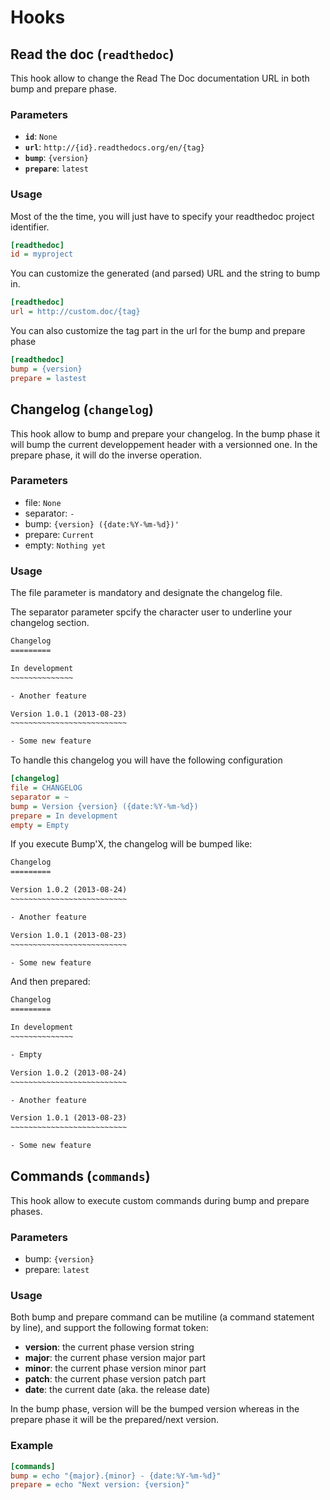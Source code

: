 # Hooks

## Read the doc (`readthedoc`)

This hook allow to change the Read The Doc documentation URL in both
bump and prepare phase.

### Parameters

- **`id`**: `None`
- **`url`**: `http://{id}.readthedocs.org/en/{tag}`
- **`bump`**: `{version}`
- **`prepare`**: `latest`

### Usage

Most of the the time, you will just have to specify your readthedoc project identifier.

```ini
[readthedoc]
id = myproject
```

You can customize the generated (and parsed) URL and the string to bump in.

```ini
[readthedoc]
url = http://custom.doc/{tag}
```

You can also customize the tag part in the url for the bump and prepare phase

```ini
[readthedoc]
bump = {version}
prepare = lastest
```

## Changelog (`changelog`)

This hook allow to bump and prepare your changelog.
In the bump phase it will bump the current developpement header with a versionned one.
In the prepare phase, it will do the inverse operation.

### Parameters

- file: `None`
- separator: `-`
- bump: `{version} ({date:%Y-%m-%d})'`
- prepare: `Current`
- empty: `Nothing yet`

### Usage

The file parameter is mandatory and designate the changelog file.

The separator parameter spcify the character user to underline your changelog section.

```rst
Changelog
=========

In development
~~~~~~~~~~~~~~

- Another feature

Version 1.0.1 (2013-08-23)
~~~~~~~~~~~~~~~~~~~~~~~~~~

- Some new feature
```

To handle this changelog you will have the following configuration

```ini
[changelog]
file = CHANGELOG
separator = ~
bump = Version {version} ({date:%Y-%m-%d})
prepare = In development
empty = Empty
```

If you execute Bump'X, the changelog will be bumped like:

```rst
Changelog
=========

Version 1.0.2 (2013-08-24)
~~~~~~~~~~~~~~~~~~~~~~~~~~

- Another feature

Version 1.0.1 (2013-08-23)
~~~~~~~~~~~~~~~~~~~~~~~~~~

- Some new feature
```

And then prepared:

```rst
Changelog
=========

In development
~~~~~~~~~~~~~~

- Empty

Version 1.0.2 (2013-08-24)
~~~~~~~~~~~~~~~~~~~~~~~~~~

- Another feature

Version 1.0.1 (2013-08-23)
~~~~~~~~~~~~~~~~~~~~~~~~~~

- Some new feature
```

## Commands (`commands`)

This hook allow to execute custom commands during bump and prepare phases.

### Parameters

- bump: `{version}`
- prepare: `latest`

### Usage

Both bump and prepare command can be mutiline (a command statement by
line), and support the following format token:

- **version**: the current phase version string
- **major**: the current phase version major part
- **minor**: the current phase version minor part
- **patch**: the current phase version patch part
- **date**: the current date (aka. the release date)

In the bump phase, version will be the bumped version whereas in the
prepare phase it will be the prepared/next version.

### Example

```ini
[commands]
bump = echo "{major}.{minor} - {date:%Y-%m-%d}"
prepare = echo "Next version: {version}"
```
